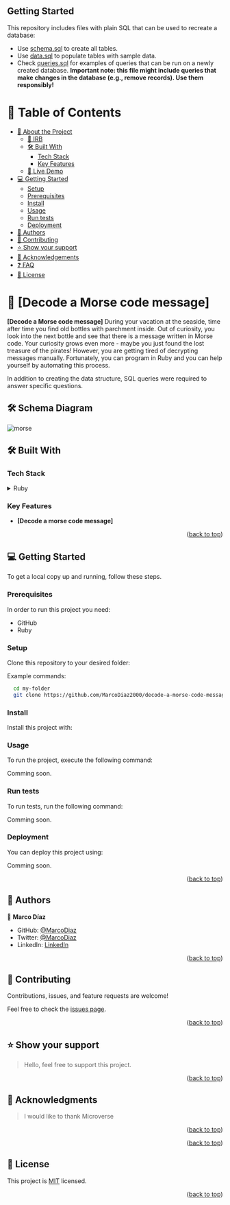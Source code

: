 ## Getting Started

This repository includes files with plain SQL that can be used to recreate a database:

- Use [schema.sql](./schema.sql) to create all tables.
- Use [data.sql](./data.sql) to populate tables with sample data.
- Check [queries.sql](./queries.sql) for examples of queries that can be run on a newly created database. **Important note: this file might include queries that make changes in the database (e.g., remove records). Use them responsibly!**

<a name="readme-top"></a>

<!-- TABLE OF CONTENTS -->

# 📗 Table of Contents

- [📖 About the Project](#about-project)
  - [📝 IRB](#schema-diagram)
  - [🛠 Built With](#built-with)
    - [Tech Stack](#tech-stack)
    - [Key Features](#key-features)
  - [🚀 Live Demo](#live-demo)
- [💻 Getting Started](#getting-started)
  - [Setup](#setup)
  - [Prerequisites](#prerequisites)
  - [Install](#install)
  - [Usage](#usage)
  - [Run tests](#run-tests)
  - [Deployment](#triangular_flag_on_post-deployment)
- [👥 Authors](#authors)
- [🤝 Contributing](#contributing)
- [⭐️ Show your support](#support)
- [🙏 Acknowledgements](#acknowledgements)
- [❓ FAQ](#faq)
- [📝 License](#license)

<!-- PROJECT DESCRIPTION -->

# 📖 [Decode a Morse code message] <a name="about-project"></a>

**[Decode a Morse code message]** During your vacation at the seaside, time after time you find old bottles with parchment inside. Out of curiosity, you look into the next bottle and see that there is a message written in Morse code. Your curiosity grows even more - maybe you just found the lost treasure of the pirates! However, you are getting tired of decrypting messages manually. Fortunately, you can program in Ruby and you can help yourself by automating this process.

In addition to creating the data structure, SQL queries were required to answer specific questions.

## 🛠 Schema Diagram <a name="schema-diagram"></a>

![morse](https://github.com/MarcoDiaz2000/decode-a-morse-code-message/assets/125866339/05a8ae81-dbe6-40f5-aff5-05620f7e8711)

## 🛠 Built With <a name="built-with"></a>

### Tech Stack <a name="tech-stack"></a>

<details>
<summary>Ruby</summary>
  <ul>
    <li><a href="https://www.ruby-lang.org/en/">Ruby</a></li>
  </ul>
</details>

<!-- Features -->

### Key Features <a name="key-features"></a>

- **[Decode a morse code message]**

<p align="right">(<a href="#readme-top">back to top</a>)</p>

<!-- LIVE DEMO -->


<!-- GETTING STARTED -->

## 💻 Getting Started <a name="getting-started"></a>

To get a local copy up and running, follow these steps.

### Prerequisites

In order to run this project you need:

- GitHub
- Ruby

<!--
Example command:

```sh
 gem install rails
```
 -->

### Setup

Clone this repository to your desired folder:

Example commands:

```sh
  cd my-folder
  git clone https://github.com/MarcoDiaz2000/decode-a-morse-code-message.git
```

### Install

Install this project with:

<!--
Example command:

```sh
  cd my-project
  gem install
```
--->

### Usage

To run the project, execute the following command:

Comming soon.
<!--
Example command:

```sh
  rails server
```
--->

### Run tests

To run tests, run the following command:

Comming soon.
<!--
Example command:

```sh
  bin/rails test test/models/article_test.rb
```
--->

### Deployment

You can deploy this project using:

Comming soon.
<!--
Example:

```sh

```
 -->

<p align="right">(<a href="#readme-top">back to top</a>)</p>

<!-- AUTHORS -->

## 👥 Authors <a name="authors"></a>


👤 **Marco Díaz**

- GitHub: [@MarcoDiaz](https://github.com/MarcoDiaz2000)
- Twitter: [@MarcoDiaz](https://twitter.com/MarcoDi70620847)
- LinkedIn: [LinkedIn](https://www.linkedin.com/in/marco-diaz-0876a7268/)

<p align="right">(<a href="#readme-top">back to top</a>)</p>

<!-- FUTURE FEATURES -->


<!-- CONTRIBUTING -->

## 🤝 Contributing <a name="contributing"></a>

Contributions, issues, and feature requests are welcome!

Feel free to check the [issues page](../../issues/).

<p align="right">(<a href="#readme-top">back to top</a>)</p>

<!-- SUPPORT -->

## ⭐️ Show your support <a name="support"></a>

> Hello, feel free to support this project.

<p align="right">(<a href="#readme-top">back to top</a>)</p>

<!-- ACKNOWLEDGEMENTS -->

## 🙏 Acknowledgments <a name="acknowledgements"></a>

> I would like to thank Microverse

<p align="right">(<a href="#readme-top">back to top</a>)</p>

<!-- FAQ (optional) -->

<!-- ## ❓ FAQ <a name="faq"></a>

> Add at least 2 questions new developers would ask when they decide to use your project.

- **[Question_1]**

  - [Answer_1]

- **[Question_2]**

  - [Answer_2] -->

<p align="right">(<a href="#readme-top">back to top</a>)</p>

<!-- LICENSE -->

## 📝 License <a name="license"></a>

This project is [MIT](./LICENSE) licensed.


<p align="right">(<a href="#readme-top">back to top</a>)</p>
